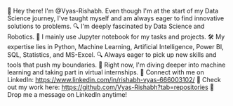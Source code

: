 👋 Hey there! I'm @Vyas-Rishabh. Even though I'm at the start of my Data Science journey, I've taught myself and am always eager to find innovative solutions to problems.
🔍 I'm deeply fascinated by Data Science and Robotics.
📓 I mainly use Jupyter notebook for my tasks and projects.
🛠 My expertise lies in Python, Machine Learning, Artificial Intelligence, Power BI, SQL, Statistics, and MS-Excel.
🔍 Always eager to pick up new skills and tools that push my boundaries.
🌿 Right now, I'm diving deeper into machine learning and taking part in virtual internships.
💌 Connect with me on LinkedIn: https://www.linkedin.com/in/rishabh-vyas-666003102/
💌 Check out my work here: https://github.com/Vyas-Rishabh?tab=repositories
💌 Drop me a message on LinkedIn anytime!

<!---
Vyas-Rishabh/Vyas-Rishabh is a ✨ special ✨ repository because its `README.md` (this file) appears on your GitHub profile.
You can click the Preview link to take a look at your changes.
--->
